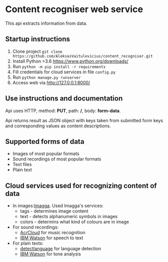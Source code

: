 # Content recogniser web service

This api extracts information from data.

## Startup instructions

1. Clone project `git clone https://github.com/AleksasVaitulevicius/content_recogniser.git`
2. Install Python >3.6 <https://www.python.org/downloads/>
3. Run `python -m pip install -r requirements`
4. Fill credentials for cloud services in file `config.py`
5. Run `python manage.py runserver`
6. Access web via <http://127.0.0.1:8000/>

## Use instructions and documentation

Api uses HTTP, method: __PUT__, path: __/__, body: __form-data__.

Api returns result as JSON object with keys taken from submitted form keys and
corresponding values as content descriptions.

## Supported forms of data

* Images of most popular formats
* Sound recordings of most popular formats
* Text files
* Plain text

## Cloud services used for recognizing content of data


* In images:[Imagga](https://imagga.com/). Used Imagga's services:
    + tags - determines image content
    + text - detects alphanumeric symbols in images
    + colors - determins what kind of colours are in image
* For sound recordings:
    + [AcrCloud](https://www.acrcloud.com/music-recognition/) for music recognition
    + [IBM Watson](https://www.ibm.com/cloud/watson-speech-to-text) for speech to text
* For plain texts:
    + [detectlanguage](https://detectlanguage.com/) for language detection
    + [IBM Watson](https://www.ibm.com/watson/services/tone-analyzer/) for tone analysis